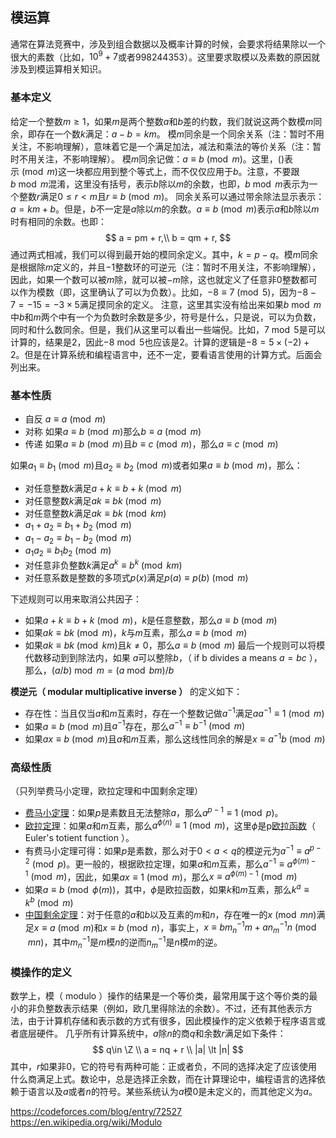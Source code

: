 ## 模运算
通常在算法竞赛中，涉及到组合数据以及概率计算的时候，会要求将结果除以一个很大的素数（比如，$10^9+7$或者$998 244 353$）。这里要求取模以及素数的原因就涉及到模运算相关知识。
### 基本定义
给定一个整数$m\ge1$，如果$m$是两个整数$a$和$b$差的约数，我们就说这两个数模$m$同余，即存在一个数$k$满足：$a-b = km$。
模$m$同余是一个同余关系（注：暂时不用关注，不影响理解），意味着它是一个满足加法，减法和乘法的等价关系（注：暂时不用关注，不影响理解）。
模$m$同余记做：$a\equiv b \pmod m$。这里，$()$表示$\pmod m$这一块都应用到整个等式上，而不仅仅应用于$b$。注意，不要跟$b \bmod m$混淆，这里没有括号，表示$b$除以$m$的余数，也即，$b \bmod m$表示为一个整数$r$满足$0\le r \lt m$且$r\equiv b \pmod m$。
同余关系可以通过带余除法显示表示：$a = km + b$。但是，$b$不一定是$a$除以$m$的余数。$a\equiv b \pmod m$表示$a$和$b$除以$m$时有相同的余数。也即：
$$
a = pm + r,\\
b = qm + r,
$$
通过两式相减，我们可以得到最开始的模同余定义。其中，$k=p-q$。模$m$同余是根据除$m$定义的，并且$-1$整数环的可逆元（注：暂时不用关注，不影响理解），因此，如果一个数可以被$m$除，就可以被$-m$除，这也就定义了任意非0整数都可以作为模数（即，这里确认了可以为负数）。比如，$-8\equiv 7 \pmod 5$，因为$-8-7 = -15 = -3\times 5$满足摸同余的定义。
注意，这里其实没有给出来如果$b \bmod m$中$b$和$m$两个中有一个为负数时余数是多少，符号是什么，只是说，可以为负数，同时和什么数同余。但是，我们从这里可以看出一些端倪。比如，$7\bmod 5$是可以计算的，结果是2，因此$-8\bmod 5$也应该是2。计算的逻辑是$-8=5\times(-2)+2$。但是在计算系统和编程语言中，还不一定，要看语言使用的计算方式。后面会列出来。
### 基本性质
* 自反 $a\equiv a \pmod m$
* 对称 如果$a\equiv b \pmod m$那么$b\equiv a \pmod m$
* 传递 如果$a\equiv b \pmod m$且$b\equiv c \pmod m$，那么$a\equiv c \pmod m$

如果$a_1\equiv b_1 \pmod m$且$a_2\equiv b_2 \pmod m$或者如果$a\equiv b \pmod m$，那么：
* 对任意整数$k$满足$a+k\equiv b+k \pmod m$
* 对任意整数$k$满足$ak\equiv bk \pmod m$
* 对任意整数$k$满足$ak\equiv bk \pmod{km}$
* $a_1+a_2\equiv b_1+b_2 \pmod m$
* $a_1-a_2\equiv b_1-b_2 \pmod m$
* $a_1 a_2\equiv b_1 b_2 \pmod m$
* 对任意非负整数$k$满足$a^k\equiv b^k \pmod{km}$
* 对任意系数是整数的多项式$p(x)$满足$p(a)\equiv p(b) \pmod m$

下述规则可以用来取消公共因子：
* 如果$a+k\equiv b+k \pmod m$，$k$是任意整数，那么$a\equiv b \pmod m$
* 如果$ak\equiv bk \pmod m$，$k$与$m$互素，那么$a\equiv b \pmod m$
* 如果$ak\equiv bk \pmod{km}$且$k\ne 0$，那么$a\equiv b \pmod m$
最后一个规则可以将模代数移动到到除法内，如果 $a$可以整除$b$，（ if b divides a means $a = bc$ ），那么，$(a/b)\bmod m = (a \bmod bm)/b$

__模逆元（ modular multiplicative inverse ）__ 的定义如下：
* 存在性：当且仅当$a$和$m$互素时，存在一个整数记做$a^{-1}$满足$aa^{-1}\equiv 1 \pmod m$
* 如果$a\equiv b \pmod m$且$a^{-1}$存在，那么$a^{-1}\equiv b^{-1} \pmod m$
* 如果$ax\equiv b \pmod m$且$a$和$m$互素，那么这线性同余的解是$x\equiv a^{-1}b\pmod m$

### 高级性质
（只列举费马小定理，欧拉定理和中国剩余定理）
* [费马小定理](https://en.wikipedia.org/wiki/Fermat%27s_little_theorem)：如果$p$是素数且无法整除$a$，那么$a^{p-1}\equiv 1 \pmod p$。
* [欧拉定理](https://en.wikipedia.org/wiki/Euler%27s_theorem)：如果$a$和$m$互素，那么$a^{\phi(n)}\equiv 1 \pmod m$，这里$\phi$是p[欧拉函数](https://en.wikipedia.org/wiki/Euler%27s_totient_function)（ Euler's totient function ）。
* 有费马小定理可得：如果$p$是素数，那么对于$0\lt a \lt q$的模逆元为$a^{-1}\equiv a^{p-2}\pmod p$。更一般的，根据欧拉定理，如果$a$和$m$互素，那么$a^{-1}\equiv a^{\phi(m)-1}\pmod m$，因此，如果$ax\equiv 1\pmod m$，那么$x\equiv a^{\phi(m)-1}\pmod m$
* 如果$a\equiv b \pmod{\phi(m)}$，其中，$\phi$是欧拉函数，如果$k$和$m$互素，那么$k^a\equiv k^b \pmod m$
* [中国剩余定理](https://en.wikipedia.org/wiki/Chinese_remainder_theorem)：对于任意的$a$和$b$以及互素的$m$和$n$，存在唯一的$x\pmod {mn}$满足$x\equiv a \pmod m$和$x\equiv b \pmod n$，事实上，$x\equiv bm_n^{-1}m+an_m^{-1}n\pmod{mn}$，其中$m_n^{-1}$是$m$模$n$的逆而$n_m^{-1}$是$n$模$m$的逆。
### 模操作的定义
数学上，模（ modulo ）操作的结果是一个等价类，最常用属于这个等价类的最小的非负整数表示结果（例如，欧几里得除法的余数）。不过，还有其他表示方法，由于计算机存储和表示数的方式有很多，因此模操作的定义依赖于程序语言或者底层硬件。
几乎所有计算系统中，$a$除$n$的商$q$和余数$r$满足如下条件：
$$
q\in \Z \\
a = nq + r \\
|a| \lt |n|
$$
其中，$r$如果非0，它的符号有两种可能：正或者负，不同的选择决定了应该使用什么商满足上式。数论中，总是选择正余数，而在计算理论中，编程语言的选择依赖于语言以及$a$或者$n$的符号。某些系统认为$a$模0是未定义的，而其他定义为$a$。

https://codeforces.com/blog/entry/72527
https://en.wikipedia.org/wiki/Modulo
